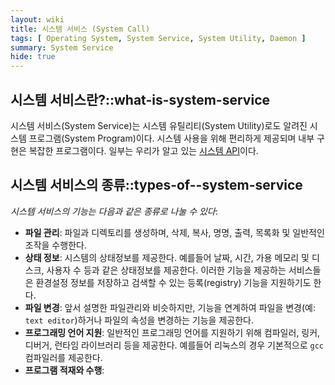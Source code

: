 ```yaml
---
layout: wiki
title: 시스템 서비스 (System Call)
tags: [ Operating System, System Service, System Utility, Daemon ]
summary: System Service
hide: true
---
```


## 시스템 서비스란?::what-is-system-service

시스템 서비스(System Service)는 시스템 유틸리티(System Utility)로도 알려진 시스템 프로그램(System Program)이다.
시스템 사용을 위해 편리하게 제공되며 내부 구현은 복잡한 프로그램이다. 일부는 우리가 알고 있는 [시스템 API](/wiki/system-call#api-and-system-call)이다.

## 시스템 서비스의 종류::types-of--system-service

*시스템 서비스의 기능는 다음과 같은 종류로 나눌 수 있다*:

* **파일 관리**: 파일과 디렉토리를 생성하며, 삭제, 복사, 명명, 출력, 목록화 및 일반적인 조작을 수행한다.
* **상태 정보**: 시스템의 상태정보를 제공한다. 예를들어 날짜, 시간, 가용 메모리 및 디스크, 사용자 수 등과 같은 상태정보를 제공한다. 이러한 기능을 제공하는 서비스들은 환경설정 정보를 저장하고 검색할 수 있는 등록(registry) 기능을 지원하기도 한다.
* **파일 변경**: 앞서 설명한 파일관리와 비슷하지만, 기능을 연계하여 파일을 변경(예: `text editor`)하거나 파일의 속성을 변경하는 기능을 제공한다.
* **프로그래밍 언어 지원**: 일반적인 프로그래밍 언어를 지원하기 위해 컴파일러, 링커, 디버거, 런타임 라이브러리 등을 제공한다. 예를들어 리눅스의 경우 기본적으로 `gcc` 컴파일러를 제공한다.
* **프로그램 적재와 수행**: 



